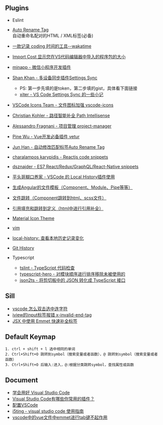 ## Plugins

- Eslint  

- [Auto Rename Tag](https://marketplace.visualstudio.com/items?itemName=formulahendry.auto-rename-tag)  
自动重命名配对的HTML / XML标签(必备)

- [一款记录 coding 时间的工具--wakatime](https://learnku.com/articles/5927/a-tool-for-recording-coding-time-wakatime)

- [Import Cost 显示您在VS代码编辑器中导入的程序包的大小](https://marketplace.visualstudio.com/items?itemName=wix.vscode-import-cost)

- [minapp - 微信小程序开发插件](https://developers.weixin.qq.com/community/develop/doc/000c641345c9f8d220b70d94e5b006)

- [Shan Khan - 多设备同步插件Settings Sync](https://marketplace.visualstudio.com/items?itemName=Shan.code-settings-sync)
  - PS: 第一步先填的是token，第二步填的gist，具体看下面链接
  - [xiter - VS Code Settings Sync 的一些小记](https://segmentfault.com/a/1190000011206401)

- [VSCode Icons Team - 文件图标加强 vscode-icons](https://marketplace.visualstudio.com/items?itemName=vscode-icons-team.vscode-icons)

- [Christian Kohler - 路径智能补全 Path Intellisense](https://marketplace.visualstudio.com/items?itemName=christian-kohler.path-intellisense)

- [Alessandro Fragnani - 项目管理 project-manager](https://marketplace.visualstudio.com/items?itemName=alefragnani.project-manager)
- [Pine Wu - Vue开发必备插件 vetur](https://marketplace.visualstudio.com/items?itemName=octref.vetur)
- [Jun Han - 自动修改匹配标签Auto Rename Tag](https://marketplace.visualstudio.com/items?itemName=formulahendry.auto-rename-tag)
- [charalampos karypidis - Reactjs code snippets](https://marketplace.visualstudio.com/items?itemName=xabikos.ReactSnippets)
- [dsznajder - ES7 React/Redux/GraphQL/React-Native snippets](https://marketplace.visualstudio.com/items?itemName=dsznajder.es7-react-js-snippets)
- [平头哥糊口养家 - VSCode 的 Local History插件使用](https://blog.csdn.net/oYuLinZuo/article/details/103434597)
- [生成Angular的文件模板（Component、Module、Pipe等等）](https://marketplace.visualstudio.com/items?itemName=alexiv.vscode-angular2-files)
- [文件跳转（Component跳转到html、scss文件）](https://marketplace.visualstudio.com/items?itemName=sanderledegen.angular-follow-selector)
- [引用填充和跳转到定义（html中进行引用补全）](https://marketplace.visualstudio.com/items?itemName=Angular.ng-template)
- [Material Icon Theme](https://marketplace.visualstudio.com/items?itemName=PKief.material-icon-theme)
- [vim](https://marketplace.visualstudio.com/items?itemName=vscodevim.vim)
- [local-history: 查看本地历史记录变化](https://marketplace.visualstudio.com/items?itemName=xyz.local-history)
- [Git History](https://marketplace.visualstudio.com/items?itemName=donjayamanne.githistory)

- Typescript

    - [tslint - TypeScript 代码检查](https://palantir.github.io/tslint/)
    - [typescript-hero - 对模块顺序进行排序移除未被使用的](https://marketplace.visualstudio.com/items?itemName=rbbit.typescript-hero)
    - [json2ts - 将剪切板中的 JSON 转化成 TypeScript 接口](https://marketplace.visualstudio.com/items?itemName=GregorBiswanger.json2ts)

## Sill

- [vscode 怎么双击选中连字符](https://segmentfault.com/q/1010000011349088/a-1020000011349212)
- [iview的input标签报错 x-invalid-end-tag](https://segmentfault.com/q/1010000013227727)
- [JSX 中使用 Emmet 快速补全标签](https://juejin.im/post/5b5fce12e51d45162679e032)

## Default Keymap

    1. ctrl + shift + l 选中相同的单词
    2. Ctrl+Shift+O 跳转到symbol（搜索变量或者函数），@ 跳转到symbol（搜索变量或者函数）
    3. Ctrl+Shift+O 后输入:进入，@:根据分类跳转symbol，查找属性或函数

## Document

- [学会用好 Visual Studio Code](https://nshen.net/article/2015-11-20/vscode/)
- [Visual Studio Code有哪些你常用的插件？](https://www.zhihu.com/question/40640654)
- [配置VSCode](http://fallenwood.github.io/2016/05/24/configuring-visual-studio-code/)
- [i5ting - visual studio code 使用指南](http://i5ting.github.io/vsc/)
- [vscode中的vue文件中emmet进行tab键不起作用](https://segmentfault.com/q/1010000008680303)